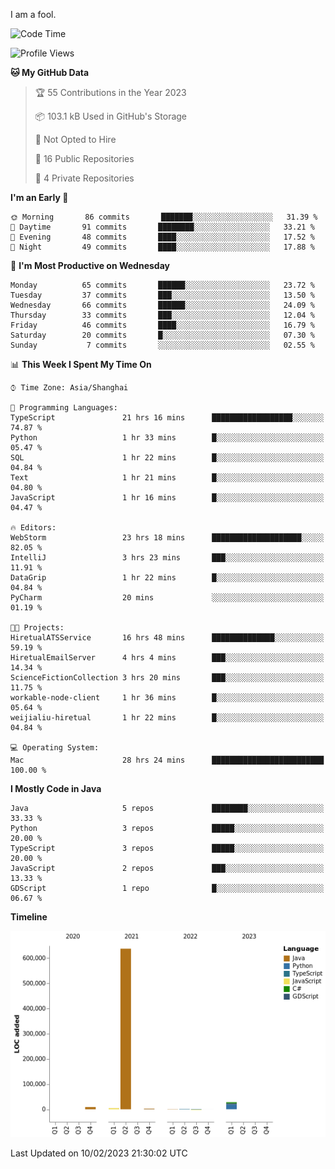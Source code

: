 I am a fool.

<!--START_SECTION:waka-->
![Code Time](http://img.shields.io/badge/Code%20Time-59%20hrs%2035%20mins-blue)

![Profile Views](http://img.shields.io/badge/Profile%20Views-165-blue)

**🐱 My GitHub Data** 

> 🏆 55 Contributions in the Year 2023
 > 
> 📦 103.1 kB Used in GitHub's Storage 
 > 
> 🚫 Not Opted to Hire
 > 
> 📜 16 Public Repositories 
 > 
> 🔑 4 Private Repositories  
 > 
**I'm an Early 🐤** 

```text
🌞 Morning       86 commits       ███████░░░░░░░░░░░░░░░░░░   31.39 % 
🌆 Daytime       91 commits       ████████░░░░░░░░░░░░░░░░░   33.21 % 
🌃 Evening       48 commits       ████░░░░░░░░░░░░░░░░░░░░░   17.52 % 
🌙 Night         49 commits       ████░░░░░░░░░░░░░░░░░░░░░   17.88 % 

```
📅 **I'm Most Productive on Wednesday** 

```text
Monday          65 commits       ██████░░░░░░░░░░░░░░░░░░░   23.72 % 
Tuesday         37 commits       ███░░░░░░░░░░░░░░░░░░░░░░   13.50 % 
Wednesday       66 commits       ██████░░░░░░░░░░░░░░░░░░░   24.09 % 
Thursday        33 commits       ███░░░░░░░░░░░░░░░░░░░░░░   12.04 % 
Friday          46 commits       ████░░░░░░░░░░░░░░░░░░░░░   16.79 % 
Saturday        20 commits       █░░░░░░░░░░░░░░░░░░░░░░░░   07.30 % 
Sunday           7 commits       ░░░░░░░░░░░░░░░░░░░░░░░░░   02.55 % 

```


📊 **This Week I Spent My Time On** 

```text
⌚︎ Time Zone: Asia/Shanghai

💬 Programming Languages: 
TypeScript               21 hrs 16 mins      ██████████████████░░░░░░░   74.87 % 
Python                   1 hr 33 mins        █░░░░░░░░░░░░░░░░░░░░░░░░   05.47 % 
SQL                      1 hr 22 mins        █░░░░░░░░░░░░░░░░░░░░░░░░   04.84 % 
Text                     1 hr 21 mins        █░░░░░░░░░░░░░░░░░░░░░░░░   04.80 % 
JavaScript               1 hr 16 mins        █░░░░░░░░░░░░░░░░░░░░░░░░   04.47 % 

🔥 Editors: 
WebStorm                 23 hrs 18 mins      ████████████████████░░░░░   82.05 % 
IntelliJ                 3 hrs 23 mins       ███░░░░░░░░░░░░░░░░░░░░░░   11.91 % 
DataGrip                 1 hr 22 mins        █░░░░░░░░░░░░░░░░░░░░░░░░   04.84 % 
PyCharm                  20 mins             ░░░░░░░░░░░░░░░░░░░░░░░░░   01.19 % 

🐱‍💻 Projects: 
HiretualATSService       16 hrs 48 mins      ██████████████░░░░░░░░░░░   59.19 % 
HiretualEmailServer      4 hrs 4 mins        ███░░░░░░░░░░░░░░░░░░░░░░   14.34 % 
ScienceFictionCollection 3 hrs 20 mins       ███░░░░░░░░░░░░░░░░░░░░░░   11.75 % 
workable-node-client     1 hr 36 mins        █░░░░░░░░░░░░░░░░░░░░░░░░   05.64 % 
weijialiu-hiretual       1 hr 22 mins        █░░░░░░░░░░░░░░░░░░░░░░░░   04.84 % 

💻 Operating System: 
Mac                      28 hrs 24 mins      █████████████████████████   100.00 % 

```

**I Mostly Code in Java** 

```text
Java                     5 repos             ████████░░░░░░░░░░░░░░░░░   33.33 % 
Python                   3 repos             █████░░░░░░░░░░░░░░░░░░░░   20.00 % 
TypeScript               3 repos             █████░░░░░░░░░░░░░░░░░░░░   20.00 % 
JavaScript               2 repos             ███░░░░░░░░░░░░░░░░░░░░░░   13.33 % 
GDScript                 1 repo              █░░░░░░░░░░░░░░░░░░░░░░░░   06.67 % 

```


**Timeline**

![Chart not found](https://raw.githubusercontent.com/VeejaLiu/VeejaLiu/master/charts/bar_graph.png) 


 Last Updated on 10/02/2023 21:30:02 UTC
<!--END_SECTION:waka-->
